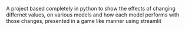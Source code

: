 A project based completely in python to show the effects of changing differnet values, on various models and how each model performs with those changes, presented in a game like manner using streamlit
